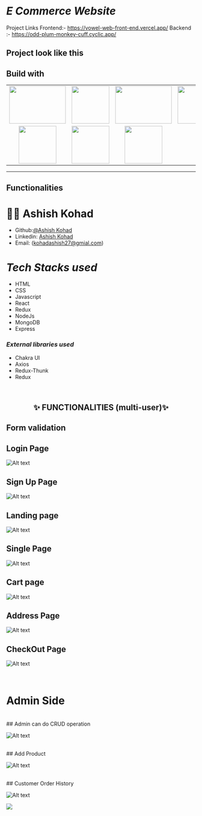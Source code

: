 # _E Commerce Website_

Project Links
Frontend:- https://vowel-web-front-end.vercel.app/
Backend :- https://odd-plum-monkey-cuff.cyclic.app/

## Project look like this

## Build with

<table  align=center>
  <tr>
 <td align=center> <img src="https://upload.wikimedia.org/wikipedia/commons/thumb/d/d9/Node.js_logo.svg/1280px-Node.js_logo.svg.png"  height=100   width=150 ></td>
     <td align=center> <img src="https://upload.wikimedia.org/wikipedia/commons/thumb/a/a7/React-icon.svg/1280px-React-icon.svg.png" height=100   ></td>
    <td align=center> <img src="https://upload.wikimedia.org/wikipedia/commons/4/49/Redux.png"  height=100   width=150 ></td>
     <td align=center> <img src="https://img.icons8.com/nolan/64/wikipedia.png"  height=100  ></td>
  </tr><tr><td align=center>  <img src="https://img.icons8.com/color/48/null/chakra-ui.png"   width=100  ></td>

  <td align=center> <img src="https://git-scm.com/images/logos/downloads/Git-Icon-1788C.png"  height=100  ></td>
  <td align=center> <img src="https://img.icons8.com/plasticine/100/null/github.png"  height=100  ></td>
  </tr>

</table>

<hr/>

## Functionalities

# 🧑🏻 **Ashish Kohad**

- Github:[@Ashish Kohad](https://github.com/AshishKohad27)
- Linkedin: [Ashish Kohad](https://www.linkedin.com/in/ashish-kohad27/)
- Email: (kohadashish27@gmial.com)

<h1><i>Tech Stacks used </i></h1>

<ul>
<li>HTML</li>
<li>CSS</li>
<li>Javascript</li>
<li>React</li>
<li>Redux</li>
<li>NodeJs</li>
<li>MongoDB</li>
<li>Express</li>
</ul>

<h3><i>External libraries used </i></h3>

<ul>
<li>Chakra UI</li>
<li>Axios</li>
<li>Redux-Thunk</li>
<li>Redux</li>
</ul>

<br/>
<h2 align="center" >✨ FUNCTIONALITIES (multi-user)✨<h2/>

Form validation
<br/>
## Login Page

![Alt text](Images/Signup.PNG)
<br/>
## Sign Up Page

![Alt text](Images/Signup.PNG)
<br/>
## Landing page

![Alt text](Images/Landing.PNG)
<br/>
## Single Page

![Alt text](Images/SinglePage.PNG)
<br/>
## Cart page

![Alt text](Images/Cart.PNG)
<br/>
## Address Page

![Alt text](Images/AddAddress.PNG)
<br/>
## CheckOut Page

![Alt text](Images/Bill.PNG)
<br/>
<br/>
<br/>
# Admin Side
<br/>
## Admin can do CRUD operation

![Alt text](Images/AdminPage.PNG)

<br/>
## Add Product

![Alt text](Images/AddPrduct.PNG)

<br/>
## Customer Order History

![Alt text](Images/Customer%20OrderHistory.PNG)
<br/>

<img src="https://raw.githubusercontent.com/Trilokia/Trilokia/379277808c61ef204768a61bbc5d25bc7798ccf1/bottom_header.svg" />
